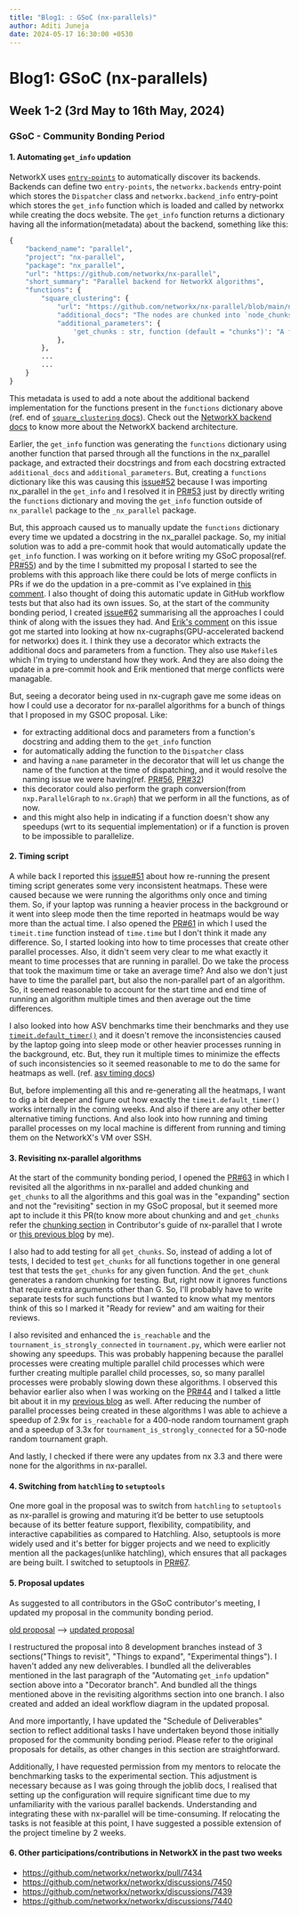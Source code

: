 ```yaml
---
title: "Blog1: : GSoC (nx-parallels)"
author: Aditi Juneja
date: 2024-05-17 16:30:00 +0530
---
```


# Blog1: GSoC (nx-parallels)

## Week 1-2 (3rd May to 16th May, 2024)

### GSoC - Community Bonding Period

#### 1. Automating `get_info` updation

NetworkX uses [`entry-points`](https://packaging.python.org/en/latest/specifications/entry-points/) to automatically discover its backends. Backends can define two `entry-points`, the `networkx.backends` entry-point which stores the `Dispatcher` class and `networkx.backend_info` entry-point which stores the `get_info` function which is loaded and called by networkx while creating the docs website. The `get_info` function returns a dictionary having all the information(metadata) about the backend, something like this:

```.py
{
    "backend_name": "parallel",
    "project": "nx-parallel",
    "package": "nx_parallel",
    "url": "https://github.com/networkx/nx-parallel",
    "short_summary": "Parallel backend for NetworkX algorithms",
    "functions": {
        "square_clustering": {
            "url": "https://github.com/networkx/nx-parallel/blob/main/nx_parallel/algorithms/cluster.py#L10",
            "additional_docs": "The nodes are chunked into `node_chunks` and then the square clustering coefficient for all `node_chunks` are computed in parallel over all available CPU cores.",
            "additional_parameters": {
                'get_chunks : str, function (default = "chunks")': "A function that takes in a list of all the nodes (or nbunch) as input and returns an iterable `node_chunks`. The default chunking is done by slicing the `nodes` into `n` chunks, where `n` is the number of CPU cores."
            },
        },
        ...
        ...
    }
}
```

This metadata is used to add a note about the additional backend implementation for the functions present in the `functions` dictionary above (ref. end of [`square_clustering` docs](https://networkx.org/documentation/stable/reference/algorithms/generated/networkx.algorithms.cluster.square_clustering.html)). Check out the [NetworkX backend docs](https://networkx.org/documentation/latest/reference/backends.html) to know more about the NetworkX backend architecture.

Earlier, the `get_info` function was generating the `functions` dictionary using another function that parsed through all the functions in the nx_parallel package, and extracted their docstrings and from each docstring extracted `additional_docs` and `additional_parameters`. But, creating a `functions` dictionary like this was causing this [issue#52](https://github.com/networkx/nx-parallel/issues/52) because I was importing nx_parallel in the `get_info` and I resolved it in [PR#53](https://github.com/networkx/nx-parallel/pull/53) just by directly writing the `functions` dictionary and moving the `get_info` function outside of `nx_parallel` package to the `_nx_parallel` package.

But, this approach caused us to manually update the `functions` dictionary every time we updated a docstring in the nx_parallel package. So, my initial solution was to add a pre-commit hook that would automatically update the `get_info` function. I was working on it before writing my GSoC proposal(ref. [PR#55](https://github.com/networkx/nx-parallel/pull/55)) and by the time I submitted my proposal I started to see the problems with this approach like there could be lots of merge conflicts in PRs if we do the updation in a pre-commit as I've explained in [this comment](https://github.com/networkx/nx-parallel/pull/55#issuecomment-2026804506). I also thought of doing this automatic update in GitHub workflow tests but that also had its own issues. So, at the start of the community bonding period, I created [issue#62](https://github.com/networkx/nx-parallel/issues/62) summarising all the approaches I could think of along with the issues they had. And [Erik's comment](https://github.com/networkx/nx-parallel/issues/62#issuecomment-2102256774) on this issue got me started into looking at how nx-cugraphs(GPU-accelerated backend for networkx) does it. I think they use a decorator which extracts the additional docs and parameters from a function. They also use `Makefile`s which I'm trying to understand how they work. And they are also doing the update in a pre-commit hook and Erik mentioned that merge conflicts were managable.

But, seeing a decorator being used in nx-cugraph gave me some ideas on how I could use a decorator for nx-parallel algorithms for a bunch of things that I proposed in my GSOC proposal. Like:

- for extracting additional docs and parameters from a function's docstring and adding them to the `get_info` function
- for automatically adding the function to the `Dispatcher` class
- and having a `name` parameter in the decorator that will let us change the name of the function at the time of dispatching, and it would resolve the naming issue we were having(ref. [PR#56](https://github.com/networkx/nx-parallel/pull/56),  [PR#32](https://github.com/networkx/nx-parallel/pull/32))
- this decorator could also perform the graph conversion(from `nxp.ParallelGraph` to `nx.Graph`) that we perform in all the functions, as of now.
- and this might also help in indicating if a function doesn't show any speedups (wrt to its sequential implementation) or if a function is proven to be impossible to parallelize.

#### 2. Timing script

A while back I reported this [issue#51](https://github.com/networkx/nx-parallel/issues/51) about how re-running the present timing script generates some very inconsistent heatmaps. These were caused because we were running the algorithms only once and timing them. So, if your laptop was running a heavier process in the background or it went into sleep mode then the time reported in heatmaps would be way more than the actual time. I also opened the [PR#61](https://github.com/networkx/nx-parallel/pull/61) in which I used the `timeit.time` function instead of `time.time` but I don't think it made any difference. So, I started looking into how to time processes that create other parallel processes. Also, it didn't seem very clear to me what exactly it meant to time processes that are running in parallel. Do we take the process that took the maximum time or take an average time? And also we don't just have to time the parallel part, but also the non-parallel part of an algorithm. So, it seemed reasonable to account for the start time and end time of running an algorithm multiple times and then average out the time differences.

I also looked into how ASV benchmarks time their benchmarks and they use [`timeit.default_timer()`](https://docs.python.org/3/library/timeit.html#timeit.default_timer) and it doesn't remove the inconsistencies caused by the laptop going into sleep mode or other heavier processes running in the background, etc. But, they run it multiple times to minimize the effects of such inconsistencies so it seemed reasonable to me to do the same for heatmaps as well. (ref. [asv timing docs](https://github.com/airspeed-velocity/asv/blob/main/docs/source/writing_benchmarks.rst#timing))

But, before implementing all this and re-generating all the heatmaps, I want to dig a bit deeper and figure out how exactly the `timeit.default_timer()` works internally in the coming weeks. And also if there are any other better alternative timing functions. And also look into how running and timing parallel processes on my local machine is different from running and timing them on the NetworkX's VM over SSH.

#### 3. Revisiting nx-parallel algorithms

At the start of the community bonding period, I opened the [PR#63](https://github.com/networkx/nx-parallel/pull/63) in which I revisited all the algorithms in nx-parallel and added chunking and `get_chunks` to all the algorithms and this goal was in the "expanding" section and not the "revisiting" section in my GSoC proposal, but it seemed more apt to include it this PR(to know more about chunking and and `get_chunks` refer the [chunking section](https://github.com/networkx/nx-parallel/blob/main/CONTRIBUTING.md#chunking) in Contributor's guide of nx-parallel that I wrote or [this previous blog](https://schefflera-arboricola.github.io/Schefflera-Arboricola/NetworkX-Internship-Working-on-nx-parallel) by me).

I also had to add testing for all `get_chunks`. So, instead of adding a lot of tests, I decided to test `get_chunks` for all functions together in one general test that tests the `get_chunks` for any given function. And the `get_chunk` generates a random chunking for testing. But, right now it ignores functions that require extra arguments other than G. So, I'll probably have to write separate tests for such functions but I wanted to know what my mentors think of this so I marked it "Ready for review" and am waiting for their reviews.

I also revisited and enhanced the `is_reachable` and the `tournament_is_strongly_connected` in `tournament.py`, which were earlier not showing any speedups. This was probably happening because the parallel processes were creating multiple parallel child processes which were further creating multiple parallel child processes, so, so many parallel processes were probably slowing down these algorithms. I observed this behavior earlier also when I was working on the [PR#44](https://github.com/networkx/nx-parallel/pull/44) and I talked a little bit about it in my [previous blog](https://schefflera-arboricola.github.io/Schefflera-Arboricola/NetworkX-Internship-Working-on-nx-parallel) as well. After reducing the number of parallel processes being created in these algorithms I was able to achieve a speedup of 2.9x for `is_reachable` for a 400-node random tournament graph and a speedup of 3.3x for `tournament_is_strongly_connected` for a 50-node random tournament graph.

And lastly, I checked if there were any updates from nx 3.3 and there were none for the algorithms in nx-parallel.

#### 4. Switching from `hatchling` to `setuptools`

One more goal in the proposal was to switch from `hatchling` to `setuptools` as  nx-parallel is growing and maturing it’d be better to use setuptools because of its better feature support, flexibility, compatibility, and interactive capabilities as compared to Hatchling. Also, setuptools is more widely used and it's better for bigger projects and we need to explicitly mention all the packages(unlike hatchling), which ensures that all packages are being built. I switched to setuptools in [PR#67](https://github.com/networkx/nx-parallel/pull/67).

#### 5. Proposal updates

As suggested to all contributors in the GSoC contributor's meeting, I updated my proposal in the community bonding period.

[old proposal](https://docs.google.com/document/d/1xF8dW5-1OAapsTnvsdp9EBEuWAf-Jbxq3kC9kTroAiE/edit?usp=sharing) --> [updated proposal](https://docs.google.com/document/d/1Y1SjRx9hy9xzvRF3QlhLyCBPjulezOkuNMEqwhIC8Fo/edit?usp=sharing)

I restructured the proposal into 8 development branches instead of 3 sections("Things to revisit", "Things to expand", "Experimental things"). I haven't added any new deliverables. I bundled all the deliverables mentioned in the last paragraph of the "Automating `get_info` updation" section above into a "Decorator branch". And bundled all the things mentioned above in the revisiting algorithms section into one branch. I also created and added an ideal workflow diagram in the updated proposal.

And more importantly, I have updated the "Schedule of Deliverables" section to reflect additional tasks I have undertaken beyond those initially proposed for the community bonding period. Please refer to the original proposals for details, as other changes in this section are straightforward.

Additionally, I have requested permission from my mentors to relocate the benchmarking tasks to the experimental section. This adjustment is necessary because as I was going through the joblib docs, I realised that setting up the configuration will require significant time due to my unfamiliarity with the various parallel backends. Understanding and integrating these with nx-parallel will be time-consuming. If relocating the tasks is not feasible at this point, I have suggested a possible extension of the project timeline by 2 weeks.

#### 6. Other participations/contributions in NetworkX in the past two weeks

- https://github.com/networkx/networkx/pull/7434
- https://github.com/networkx/networkx/discussions/7450
- https://github.com/networkx/networkx/discussions/7439
- https://github.com/networkx/networkx/discussions/7440
